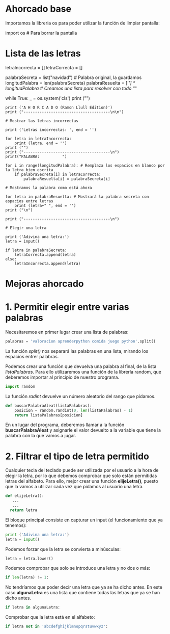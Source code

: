 # Ahorcado base

Importamos la libreria os para poder utilizar la función de limpiar pantalla:

  import os # Para borrar la pantalla

# Lista de las letras

letraIncorrecta = []
letraCorrecta =  []

palabraSecreta = list("navidad") # Palabra original, la guardamos 
longitudPalabra = len(palabraSecreta)
palabraResuelta = ['_'] * longitudPalabra # Creamos una lista para resolver con todo "_"  

while True:
    _ = os.system('cls')
    print ("")

    print ('A H O R C A D O (Ramon Llull Edition)')
    print ("--------------------------------------\n\n")
        
    # Mostrar las letras incorrectas

    print ('Letras incorrectas: ', end = '')
    
    for letra in letraIncorrecta:
        print (letra, end = '') 
    print ("") 
    print ("--------------------------------------\n")
    print("PALABRA:          ")
    
    for i in range(longitudPalabra): # Remplaza los espacios en blanco por la letra bien escrita
        if palabraSecreta[i] in letraCorrecta:
            palabraResuelta[i] = palabraSecreta[i] 

    # Mostramos la palabra como está ahora

    for letra in palabraResuelta: # Mostrará la palabra secreta con espacios entre letras
        print (letra+" ", end = '')
    print ("\n")

    print ("--------------------------------------\n")

    # Elegir una letra
    
    print ('Adivina una letra:')
    letra = input()
    
    if letra in palabraSecreta:        
        letraCorrecta.append(letra)
    else:
        letraIncorrecta.append(letra)

# Mejoras ahorcado

# 1. Permitir elegir entre varias palabras

Necesitaremos en primer lugar crear una lista de palabras:

```python
palabras = 'valoracion aprenderpython comida juego python'.split()
```
La función *split()* nos separará las palabras en una lista, mirando los espacios entrer palabras. 

Podemos crear una función que devuelva una palabra al final, de la lista *listaPalabras*. Para ello utilizaremos una función de la librería random, que deberemos importar al principio de nuestro programa.

```python
import random
```

La función *radint* devuelve un número aleatorio del rango que pidamos.
 
```python
def buscarPalabraAleat(listaPalabras):    
    posicion = random.randint(0, len(listaPalabras) - 1)
    return listaPalabras[posicion]
```

En un lugar del programa, deberemos llamar a la función **buscarPalabraAleat** y asignarle el valor devuelto a la variable que tiene la palabra con la que vamos a jugar.

# 2. Filtrar el tipo de letra permitido

Cualquier tecla del teclado puede ser utilizada por el usuario a la hora de elegir la letra, por lo que debemos comprobar que solo están permitidas letras del alfabeto. Para ello, mejor crear una función **elijeLetra()**, puesto que la vamos a utilizar cada vez que pidamos al usuario una letra.

```python
def elijeLetra():
   ...
   ...
  return letra
```

El bloque principal consiste en capturar un input (el funcionamiento que ya tenemos):

```python
print ('Adivina una letra:')
letra = input()
```
Podemos forzar que la letra se convierta a minúsculas:

```python
letra = letra.lower()
```

Podemos comprobar que solo se introduce una letra y no dos o más:

```python
if len(letra) != 1:
```

No tendríamos que poder decir una letra que ya se ha dicho antes. En este caso **algunaLetra** es una lista que contiene todas las letras que ya se han dicho antes.

```python
if letra in algunaLetra:
```

Comprobar que la letra está en el alfabeto:

```python
if letra not in 'abcdefghijklmnopqrstuvwxyz':
```


 
